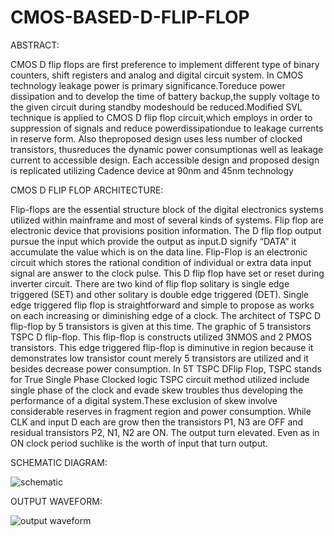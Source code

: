 # CMOS-BASED-D-FLIP-FLOP
ABSTRACT:

  CMOS D flip flops are first preference to implement different type of binary counters, shift registers and analog and digital circuit system. In CMOS technology leakage power is primary significance.Toreduce power dissipation and to develop the time of battery backup,the supply voltage to the given circuit during standby modeshould be reduced.Modified SVL technique is applied to CMOS D flip flop circuit,which employs in order to suppression of signals and reduce powerdissipationdue to leakage currents in reserve form. Also theproposed design uses less number of clocked transistors, thusreduces the dynamic power consumptionas well as leakage current to accessible design. Each accessible design and proposed design is replicated utilizing Cadence device at 90nm and 45nm technology

CMOS D FLIP FLOP ARCHITECTURE:

  Flip-flops are the essential structure block of the digital electronics systems utilized within mainframe and most of several kinds of systems. Flip flop are electronic device that provisions position information. The D flip flop output pursue the input which provide the output as input.D signify “DATA” it accumulate the value which is on the data line. Flip-Flop is an electronic circuit which stores the rational condition of individual or extra data input signal are answer to the clock pulse. This D flip flop have set or reset during inverter circuit. There are two kind of flip flop solitary is single edge triggered (SET) and other solitary is double edge triggered (DET). Single edge triggered flip flop is straightforward and simple to propose as works on each increasing or diminishing edge of a clock. The architect of TSPC D flip-flop by 5 transistors is given at this time. The graphic of 5 transistors TSPC D flip-flop. This flip-flop is constructs utilized 3NMOS and 2 PMOS transistors. This edge triggered flip-flop is diminutive in region because it demonstrates low transistor count merely 5 transistors are utilized and it besides decrease power consumption. In 5T TSPC DFlip Flop, TSPC stands for True Single Phase Clocked logic TSPC circuit method utilized include single phase of the clock and evade skew troubles thus developing the performance of a digital system.These exclusion of skew involve considerable reserves in fragment region and power consumption. While CLK and input D each are grow then the transistors P1, N3 are OFF and residual transistors P2, N1, N2 are ON. The output turn elevated. Even as in ON clock period suchlike is the worth of input that turn output.
  
 SCHEMATIC DIAGRAM:
 
 ![schematic](https://user-images.githubusercontent.com/82669941/157470130-b5f48178-6162-43d3-a700-30a6c990ebba.png)
 
 OUTPUT WAVEFORM:
 
 ![output waveform](https://user-images.githubusercontent.com/82669941/157470181-d39f1b6c-1eb7-4c8e-8ced-54b3521264f4.png)

